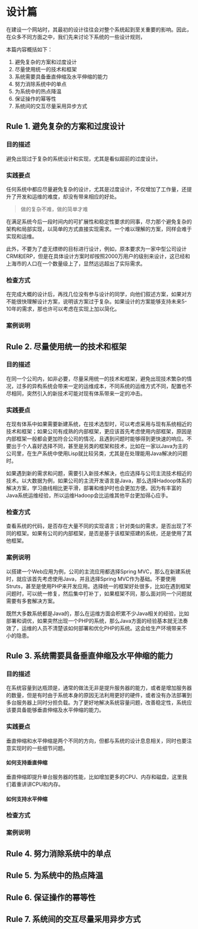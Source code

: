 # 设计篇

在建设一个网站时，其最初的设计往往会对整个系统起到至关重要的影响。因此，在众多不同方面之中，我们先来讨论下系统的一些设计规则，

本篇内容概括如下：

1. 避免复杂的方案和过度设计
2. 尽量使用统一的技术和框架
3. 系统需要具备垂直伸缩及水平伸缩的能力
4. 努力消除系统中的单点
5. 为系统中的热点降温
6. 保证操作的幂等性
7. 系统间的交互尽量采用异步方式

## Rule 1. 避免复杂的方案和过度设计

### 目的描述

避免出现过于复杂的系统设计和实现，尤其是看似超前的过度设计。

### 实践要点

任何系统中都应尽量避免复杂的设计，尤其是过度设计，不仅增加了工作量，还提升了开发和运维的难度，却没有带来相应的好处。

> 做的复杂不难，做的简单才难

在满足系统今后一段时间内的可扩展性和稳定性要求的同事，尽力那个避免复杂的架构和局部实现，以简单的方式直接实现需求。一个难以理解的方案，同样会难于实现和运维。

此外，不要为了虚无缥缈的目标进行设计，例如，原本要求为一家中型公司设计CRM和ERP，但是在具体设计方案时却按照2000万用户的级别来设计，这已经和上海市的人口在一个数量级上了，显然远远超出了实际需求。

### 检查方式

在完成大概的设计后，再找几位没有参与设计的同学，向他们叙述方案，如果对方不能很快理解设计方案，说明该方案过于复杂。如果设计的方案能够支持未来5-10年的需求，那也许可以考虑在实现上加以简化。

### 案例说明

## Rule 2. 尽量使用统一的技术和框架

### 目的描述

在同一个公司内，如非必要，尽量采用统一的技术和框架，避免出现技术繁杂的情况，过多的异构系统会带来一定的运维成本，不同系统的运维方式不同，配置也不尽相同，突然引入的新技术可能对现有体系带来一定的冲击。

### 实践要点

在现有体系中如果需要新建系统，在技术选型时，可以考虑采用与现有系统相近的技术和框架；如果公司有成熟的内部框架，更应该首先考虑使用内部框架，原因是内部框架一般都会更加符合公司的情况，且遇到问题时能够得到更快速的响应。不要出于个人喜好选择不同，甚至是另类的框架和技术，比如在一家以Java为主的公司里，在生产系统中使用Lisp就比较另类，尤其是在处理能用Java解决的问题时。

如果遇到新的需求和问题，需要引入新技术解决，也应选择与公司主流技术相近的技术。以大数据为例，如果公司的主流开发语言是Java，那么选择Hadoop体系的解决方案，学习曲线相比更平滑，部署和维护时也会更加方便。因为有丰富的Java系统运维经验，所以运维Hadoop会比运维其他平台更加得心应手。

### 检查方式

查看系统的代码，是否存在大量不同的实现语言；针对类似的需求，是否出现了不同的框架。如果有公司的内部框架，是否是基于该框架搭建的系统，还是使用了其他框架。

### 案例说明

以搭建一个Web应用为例，公司的主流应用都选择Spring MVC，那么在新建系统时，就应该首先考虑使用Java，并且选择Spring MVC作为基础。不要使用Struts，甚至是使用PHP来开发应用。选择统一的框架好处很多，比如在遇到框架问题时，可以统一修复，然后集中打补丁，如果框架不同，那么面对同一个问题就需要有多套解决方案。

既然大多数系统都是Java的，那么在运维方面会积累不少Java相关的经验，比如部署和调优，如果突然出现一个PHP的系统，那么Java方面的经验基本就无法奏效了，运维的人员不清楚该如何部署和优化PHP的系统。这会给生产环境带来不小的隐患。

## Rule 3. 系统需要具备垂直伸缩及水平伸缩的能力

### 目的描述

在系统容量到达瓶颈是，通常的做法无非是提升服务器的能力，或者是增加服务器的数量，但是有时由于系统本身的原因无法利用更好的硬件，或者没有办法部署到多台服务器上同时分担负载。为了更好地解决系统容量问题，改善稳定性，系统应该要具备能够垂直伸缩及水平伸缩的能力。

### 实践要点

垂直伸缩和水平伸缩是两个不同的方向，但都与系统的设计息息相关，同时也要注意实现时的一些细节问题。

#### 如何支持垂直伸缩

垂直伸缩即提升单台服务器的性能，比如增加更多的CPU、内存和磁盘，这里我们着重讲讲CPU和内存。

#### 如何支持水平伸缩

### 检查方式

### 案例说明


## Rule 4. 努力消除系统中的单点
## Rule 5. 为系统中的热点降温
## Rule 6. 保证操作的幂等性
## Rule 7. 系统间的交互尽量采用异步方式
